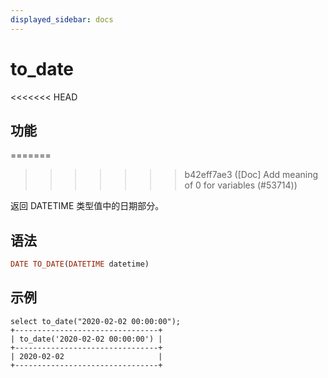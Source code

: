 ```yaml
---
displayed_sidebar: docs
---
```


# to_date

<<<<<<< HEAD
## 功能
=======

>>>>>>> b42eff7ae3 ([Doc] Add meaning of 0 for variables (#53714))

返回 DATETIME 类型值中的日期部分。

## 语法

```Haskell
DATE TO_DATE(DATETIME datetime)
```

## 示例

```Plain Text
select to_date("2020-02-02 00:00:00");
+--------------------------------+
| to_date('2020-02-02 00:00:00') |
+--------------------------------+
| 2020-02-02                     |
+--------------------------------+
```
